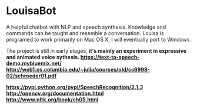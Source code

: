 # LouisaBot
A helpful chatbot with NLP and speech synthesis. Knowledge and commands can be taught and resemble a conversation.
Louisa is programed to work primarily on Mac OS X, I will eventually port to Windows.

The project is still in early stages, <b>it's mainly an experiment in expressive and animated voice sythesis.<b>
https://text-to-speech-demo.mybluemix.net/
http://web1.cs.columbia.edu/~julia/courses/old/cs6998-02/schroeder01.pdf


https://pypi.python.org/pypi/SpeechRecognition/2.1.3
http://opencv.org/documentation.html
http://www.nltk.org/book/ch05.html

